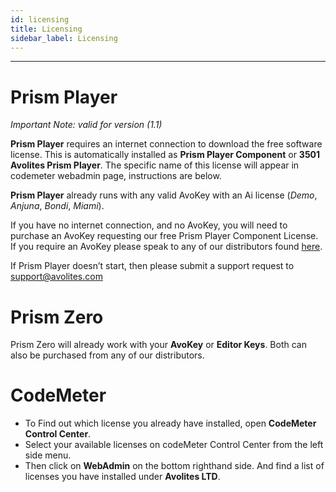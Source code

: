 ```yaml
---
id: licensing
title: Licensing
sidebar_label: Licensing
---
```


---

# Prism Player

_Important Note: valid for version (1.1)_

**Prism Player** requires an internet connection to download the free software license. This is automatically installed as **Prism Player Component** or **3501 Avolites Prism Player**. The specific name of this license will appear in codemeter webadmin page, instructions are below.

**Prism Player** already runs with any valid AvoKey with an Ai license (_Demo_, _Anjuna_, _Bondi_, _Miami_).

If you have no internet connection, and no AvoKey, you will need to purchase an AvoKey requesting our free Prism Player Component License. If you require an AvoKey please speak to any of our distributors found [here](https://www.avolites.com/official-distributors).

If Prism Player doesn’t start, then please submit a support request to <a href="mailto:support@avolites.com?subject=Prism%20Zero:">support@avolites.com</a>

# Prism Zero

Prism Zero will already work with your **AvoKey** or **Editor Keys**. Both can also be purchased from any of our distributors.

# CodeMeter

- To Find out which license you already have installed, open **CodeMeter Control Center**.
- Select your available licenses on codeMeter Control Center from the left side menu.
- Then click on **WebAdmin** on the bottom righthand side. And find a list of licenses you have installed under **Avolites LTD**.
